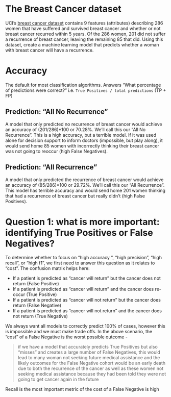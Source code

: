 # The Breast Cancer dataset
UCI’s [breast cancer dataset](http://archive.ics.uci.edu/ml/datasets/Breast+Cancer) contains 9 features (attributes) describing 286 women that have suffered and survived breast cancer and whether or not breast cancer recurred within 5 years. Of the 286 women, 201 did not suffer a recurrence of breast cancer, leaving the remaining 85 that did. Using this dataset, create a machine learning model that predicts whether a woman with breast cancer will have a recurrence.

# Accuracy
The default for most classification algorithms. Answers “What percentage of predictions were correct?” i.e. `True Positives / total predictions` (TP + FP)

## Prediction: “All No Recurrence”

A model that only predicted no recurrence of breast cancer would achieve an accuracy of (201/286)*100 or 70.28%. We’ll call this our “All No Recurrence”. This is a high accuracy, but a terrible model. If it was used alone for decision support to inform doctors (impossible, but play along), it would send home 85 women with incorrectly thinking their breast cancer was not going to reoccur (high False Negatives).

## Prediction: “All Recurrence”

A model that only predicted the recurrence of breast cancer would achieve an accuracy of (85/286)*100 or 29.72%. We’ll call this our “All Recurrence”. This model has terrible accuracy and would send home 201 women thinking that had a recurrence of breast cancer but really didn’t (high False Positives).

# Question 1: what is more important: identifying True Positives or False Negatives?
To determine whether to focus on “high accuracy “, “high precision”, “high recall”, or “high f1”, we first need to answer this question as it relates to “cost”. The confusion matrix helps here:
- If a patient is predicted as “cancer will return” but the cancer does not return (False Positive)
- If a patient is predicted as “cancer will return” and the cancer does re-occur (True Positive)
- If a patient is predicted as “cancer will not return” but the cancer does return (False Negative)
- If a patient is predicted as “cancer will not return” and the cancer does not return (True Negative)

We always want all models to correctly predict 100% of cases, however this is impossible and we must make trade offs. In the above scenario, the “cost” of a False Negative is the worst possible outcome - 
> if we have a model that accurately predicts True Positives but also “misses” and creates a large number of False Negatives, this would lead to many woman not seeking future medical assistance and the likely outcomes for the False Negative cohort would be an early death due to both the recurrence of the cancer as well as these women not seeking medical assistance because they had been told they were not going to get cancer again in the future 


Recall is the most important metric of the cost of a False Negative is high
